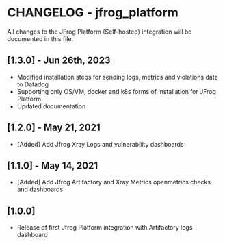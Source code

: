 # CHANGELOG - jfrog_platform
All changes to the JFrog Platform (Self-hosted) integration will be documented in this file.

## [1.3.0] - Jun 26th, 2023
* Modified installation steps for sending logs, metrics and violations data to Datadog
* Supporting only OS/VM, docker and k8s forms of installation for JFrog Platform
* Updated documentation

## [1.2.0] - May 21, 2021
* [Added] Add Jfrog Xray Logs and vulnerability dashboards

## [1.1.0] - May 14, 2021
* [Added] Add Jfrog Artifactory and Xray Metrics openmetrics checks and dashboards

## [1.0.0]
* Release of first Jfrog Platform integration with Artifactory logs dashboard




